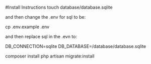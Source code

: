 #Install Instructions
touch database/database.sqlite

and then change the .env for sql to be:

cp .env.example .env

and then replace sql in the .evn to:

DB_CONNECTION=sqlite
DB_DATABASE=<path to sql>/database/database.sqlite

composer install
php artisan migrate:install